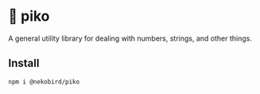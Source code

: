 # 🧰 piko

A general utility library for dealing with numbers, strings, and other things.

## Install

`npm i @nekobird/piko`


